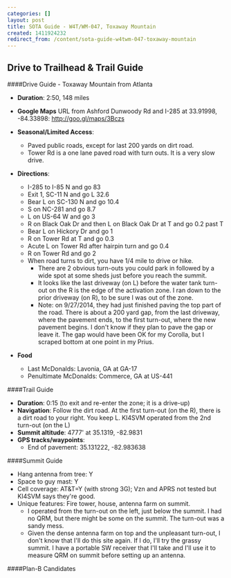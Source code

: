 ```yaml
---
categories: []
layout: post
title: SOTA Guide - W4T/WM-047, Toxaway Mountain
created: 1411924232
redirect_from: /content/sota-guide-w4twm-047-toxaway-mountain
---
```

Drive to Trailhead & Trail Guide
--------------------------------------------------------
####Drive Guide - Toxaway Mountain from Atlanta

* **Duration**: 2:50, 148 miles
* **Google Maps** URL from Ashford Dunwoody Rd and I-285 at 33.91998, -84.33898: http://goo.gl/maps/3Bczs
* **Seasonal/Limited Access**: 
    * Paved public roads, except for last 200 yards on dirt road.
    * Tower Rd is a one lane paved road with turn outs.  It is a very slow drive.
* **Directions**:
    * I-285 to I-85 N and go 83
    * Exit 1, SC-11 N and go L 32.6
    * Bear L on SC-130 N and go 10.4
    * S on NC-281 and go 8.7
    * L on US-64 W and go 3
    * R on Black Oak Dr and then L on Black Oak Dr at T and go 0.2 past T
    * Bear L on Hickory Dr and go 1
    * R on Tower Rd at T and go 0.3
    * Acute L on Tower Rd after hairpin turn and go 0.4
    * R on Tower Rd and go 2
    * When road turns to dirt, you have 1/4 mile to drive or hike.  
        * There are 2 obvious turn-outs you could park in followed by a wide spot at some sheds just before you reach the summit.
        * It looks like the last driveway (on L) before the water tank turn-out on the R is the edge of the activation zone.  I ran down to the prior driveway (on R), to be sure I was out of the zone.
        * Note: on 9/27/2014, they had just finished paving the top part of the road.  There is about a 200 yard gap, from the last driveway, where the pavement ends, to the first turn-out, where the new pavement begins.  I don't know if they plan to pave the gap or leave it.  The gap would have been OK for my Corolla, but I scraped bottom at one point in my Prius.
    
* **Food**
    * Last McDonalds: Lavonia, GA at GA-17
    * Penultimate McDonalds: Commerce, GA at US-441

####Trail Guide

* **Duration**: 0:15 (to exit and re-enter the zone; it is a drive-up)
* **Navigation**:  Follow the dirt road.  At the first turn-out (on the R), there is a dirt road to your right. You keep L.  KI4SVM operated from the 2nd turn-out (on the L)
* **Summit altitude**: 4777' at 35.1319, -82.9831
* **GPS tracks/waypoints**:
    * End of pavement: 35.131222, -82.983638

####Summit Guide

* Hang antenna from tree: Y
* Space to guy mast: Y
* Cell coverage: AT&T=Y (with strong 3G); Vzn and APRS not tested but KI4SVM says they're good.
* Unique features: Fire tower, house, antenna farm on summit.  
    * I operated from the turn-out on the left, just below the summit.  I had no QRM, but there might be some on the summit.  The turn-out was a sandy mess.
    * Given the dense antenna farm on top and the unpleasant turn-out, I don't know that I'll do this site again.  If I do, I'll try the grassy summit. I have a portable SW receiver that I'll take and I'll use it to measure QRM on summit before setting up an antenna.

####Plan-B Candidates
